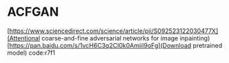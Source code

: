 # ACFGAN
[https://www.sciencedirect.com/science/article/pii/S092523122030477X](Attentional coarse-and-fine adversarial networks for image inpainting)
[https://pan.baidu.com/s/1vcH6C3q2CI0k0AmiiI9oFg](Download pretrained model) code:r7f1
